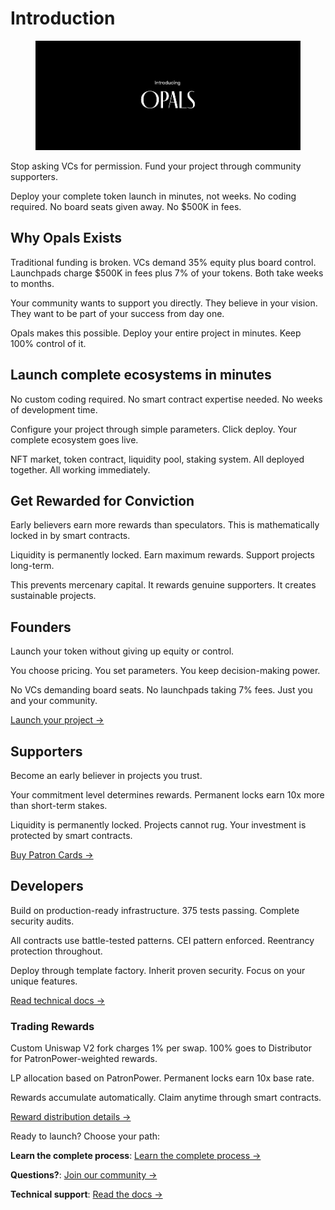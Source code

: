 # Introduction

<figure><img src=".gitbook/assets/introducing.png" alt="Opals Platform Interface"><figcaption></figcaption></figure>

Stop asking VCs for permission. Fund your project through community supporters.

Deploy your complete token launch in minutes, not weeks. No coding required. No board seats given away. No $500K in fees.

## Why Opals Exists

Traditional funding is broken. VCs demand 35% equity plus board control. Launchpads charge $500K in fees plus 7% of your tokens. Both take weeks to months.

Your community wants to support you directly. They believe in your vision. They want to be part of your success from day one.

Opals makes this possible. Deploy your entire project in minutes. Keep 100% control of it.

## Launch complete ecosystems in minutes

No custom coding required. No smart contract expertise needed. No weeks of development time.

Configure your project through simple parameters. Click deploy. Your complete ecosystem goes live.

NFT market, token contract, liquidity pool, staking system. All deployed together. All working immediately.

## Get Rewarded for Conviction

Early believers earn more rewards than speculators. This is mathematically locked in by smart contracts.

Liquidity is permanently locked. Earn maximum rewards. Support projects long-term.

This prevents mercenary capital. It rewards genuine supporters. It creates sustainable projects.

## Founders

Launch your token without giving up equity or control.

You choose pricing. You set parameters. You keep decision-making power.

No VCs demanding board seats. No launchpads taking 7% fees. Just you and your community.

[Launch your project →](for-founders/quick-start.md)

## Supporters

Become an early believer in projects you trust.

Your commitment level determines rewards. Permanent locks earn 10x more than short-term stakes.

Liquidity is permanently locked. Projects cannot rug. Your investment is protected by smart contracts.

[Buy Patron Cards →](for-supporters/buying-cards.md)

## Developers

Build on production-ready infrastructure. 375 tests passing. Complete security audits.

All contracts use battle-tested patterns. CEI pattern enforced. Reentrancy protection throughout.

Deploy through template factory. Inherit proven security. Focus on your unique features.

[Read technical docs →](technical/architecture.md)

### Trading Rewards

Custom Uniswap V2 fork charges 1% per swap. 100% goes to Distributor for PatronPower-weighted rewards.

LP allocation based on PatronPower. Permanent locks earn 10x base rate.

Rewards accumulate automatically. Claim anytime through smart contracts.

[Reward distribution details →](economics/rewards.md)

Ready to launch? Choose your path:

**Learn the complete process**: [Learn the complete process →](overview/how-it-works.md)

**Questions?**: [Join our community →](https://discord.gg/opals)

**Technical support**: [Read the docs →](help/getting-started.md)
